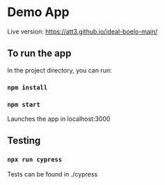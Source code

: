# Demo App
Live version: https://att3.github.io/ideal-boelo-main/ 

## To run the app

In the project directory, you can run:

### `npm install`
### `npm start`

Launches the app in localhost:3000

## Testing
### `npx run cypress`

Tests can be found in ./cypress